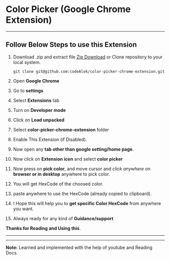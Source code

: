 
# Color Picker (Google Chrome Extension)
---
## Follow Below Steps to use this Extension

1. Download .zip  and extract file
[Zip Download](/Color_picker_extension.zip) or Clone repository to your local system.

    ```
    git clone git@github.com:codeAlok/color-picker-chrome-extension.git
    ```

2. Open **Google Chrome**
3. Go to **settings**
4. Select **Extensions** tab
5. Turn on **Developer mode**
6. Click on **Load unpacked**
7. Select **color-picker-chrome-extension** folder
8. Enable This Extension (if Disabled).
9. Now open any **tab other than google setting/home page**.
10. Now click on **Extension icon** and select **color picker**
11. Now press on **pick color**, and move cursor and *click anywhere* on **browser or in desktop** anywhere to pick color.

12. You will get HexCode of the choosed color.
13. paste anywhere to use the HexCode (already copied to clipboard).

14. I Hope this will help you to **get specific Color HexCode** from anywhere you want.

15. Always ready for any kind of **Guidance/support**


**Thanks for Reading and Using this**.

---
---
**Note:** Learned and implemented with the help of youtube and Reading Docs. 